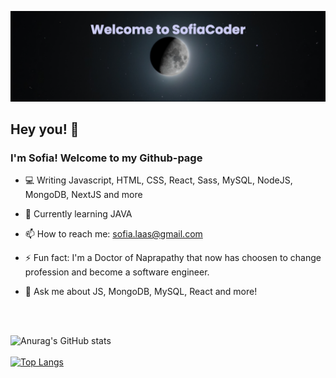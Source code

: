 ![banner.png](https://github.com/SofiaCoder/SofiaCoder/blob/264b011db9e2e5d483490963bf8106cc77ca256c/moonbanner.png)
## Hey you! 👋

### I'm Sofia! Welcome to my Github-page


- 💻 Writing Javascript, HTML, CSS, React, Sass, MySQL, NodeJS, MongoDB, NextJS and more
  
- 🌱 Currently learning JAVA

- 📫 How to reach me: sofia.laas@gmail.com

- ⚡ Fun fact: I'm a Doctor of Naprapathy that now has choosen to change profession and become a software engineer.

- 💬 Ask me about JS, MongoDB, MySQL, React and more!
<br />
<br />

![Anurag's GitHub stats](https://github-readme-stats.vercel.app/api?username=SofiaCoder&theme=jolly&show_icons=true)
<br />
<br />
[![Top Langs](https://github-readme-stats.vercel.app/api/top-langs/?username=SofiaCoder&layout=compact)](https://github.com/SofiaCoder/github-readme-stats)

<!--
**SofiaCoder/SofiaCoder** is a ✨ _special_ ✨ repository because its `README.md` (this file) appears on your GitHub profile.

Here are some ideas to get you started:
- 🔭 I’m currently working on NodeJS
- 👯 I’m looking to collaborate on ...
- 🤔 I’m looking for help with 
- 😄 Pronouns: 


-->
